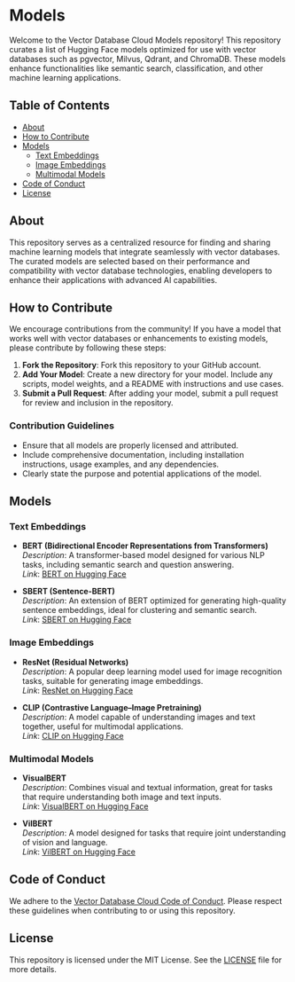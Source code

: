 # Models

Welcome to the Vector Database Cloud Models repository! This repository curates a list of Hugging Face models optimized for use with vector databases such as pgvector, Milvus, Qdrant, and ChromaDB. These models enhance functionalities like semantic search, classification, and other machine learning applications.

## Table of Contents

- [About](#about)
- [How to Contribute](#how-to-contribute)
- [Models](#models)
  - [Text Embeddings](#text-embeddings)
  - [Image Embeddings](#image-embeddings)
  - [Multimodal Models](#multimodal-models)
- [Code of Conduct](#code-of-conduct)
- [License](#license)

## About

This repository serves as a centralized resource for finding and sharing machine learning models that integrate seamlessly with vector databases. The curated models are selected based on their performance and compatibility with vector database technologies, enabling developers to enhance their applications with advanced AI capabilities.

## How to Contribute

We encourage contributions from the community! If you have a model that works well with vector databases or enhancements to existing models, please contribute by following these steps:

1. **Fork the Repository**: Fork this repository to your GitHub account.
2. **Add Your Model**: Create a new directory for your model. Include any scripts, model weights, and a README with instructions and use cases.
3. **Submit a Pull Request**: After adding your model, submit a pull request for review and inclusion in the repository.

### Contribution Guidelines

- Ensure that all models are properly licensed and attributed.
- Include comprehensive documentation, including installation instructions, usage examples, and any dependencies.
- Clearly state the purpose and potential applications of the model.

## Models

### Text Embeddings

- **BERT (Bidirectional Encoder Representations from Transformers)**  
  *Description*: A transformer-based model designed for various NLP tasks, including semantic search and question answering.  
  *Link*: [BERT on Hugging Face](https://huggingface.co/bert-base-uncased)

- **SBERT (Sentence-BERT)**  
  *Description*: An extension of BERT optimized for generating high-quality sentence embeddings, ideal for clustering and semantic search.  
  *Link*: [SBERT on Hugging Face](https://huggingface.co/sentence-transformers/bert-base-nli-mean-tokens)

### Image Embeddings

- **ResNet (Residual Networks)**  
  *Description*: A popular deep learning model used for image recognition tasks, suitable for generating image embeddings.  
  *Link*: [ResNet on Hugging Face](https://huggingface.co/microsoft/resnet-50)

- **CLIP (Contrastive Language–Image Pretraining)**  
  *Description*: A model capable of understanding images and text together, useful for multimodal applications.  
  *Link*: [CLIP on Hugging Face](https://huggingface.co/openai/clip-vit-base-patch32)

### Multimodal Models

- **VisualBERT**  
  *Description*: Combines visual and textual information, great for tasks that require understanding both image and text inputs.  
  *Link*: [VisualBERT on Hugging Face](https://huggingface.co/uclanlp/visualbert-nlvr2-coco-pre)

- **VilBERT**  
  *Description*: A model designed for tasks that require joint understanding of vision and language.  
  *Link*: [VilBERT on Hugging Face](https://huggingface.co/facebook/vilbert-multi-task)

## Code of Conduct

We adhere to the [Vector Database Cloud Code of Conduct](https://github.com/VectorDBCloud/Community/blob/main/CODE_OF_CONDUCT.md). Please respect these guidelines when contributing to or using this repository.

## License

This repository is licensed under the MIT License. See the [LICENSE](LICENSE) file for more details.
